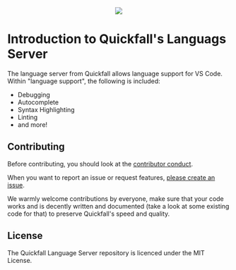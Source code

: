<div align="center">
<img src="https://files.horizon.pics/c20a230d-ec2d-4d15-ba21-c6b851925381?a=1199&mime1=image&mime2=jpeg">
</div>

# Introduction to Quickfall's Languags Server

The language server from Quickfall allows language support for VS Code. Within "language support", the following is included:
* Debugging
* Autocomplete
* Syntax Highlighting
* Linting
* and more!

## Contributing

Before contributing, you should look at the [contributor conduct](https://github.com/Quickfall/quickfall/blob/master/CODE_OF_CONDUCT.md).

When you want to report an issue or request features, [please create an issue](https://github.com/Quickfall/lang-server/issues). 

We warmly welcome contributions by everyone, make sure that your code works and is decently written and documented (take a look at some existing code for that) to preserve Quickfall's speed and quality.

## License
The Quickfall Language Server repository is licenced under the MIT License.
